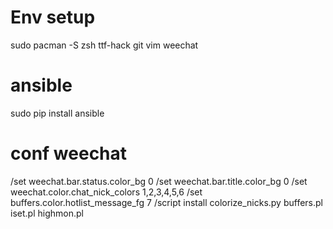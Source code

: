 # Env setup
sudo pacman -S zsh ttf-hack git vim weechat
# ansible
sudo pip install ansible
# conf weechat
/set weechat.bar.status.color_bg 0
/set weechat.bar.title.color_bg 0
/set weechat.color.chat_nick_colors 1,2,3,4,5,6
/set buffers.color.hotlist_message_fg 7
/script install colorize_nicks.py buffers.pl iset.pl highmon.pl
